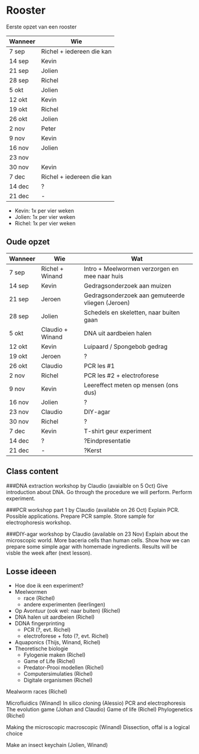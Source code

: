 # Rooster

Eerste opzet van een rooster

Wanneer|Wie
---|---
7 sep|Richel + iedereen die kan
14 sep|Kevin
21 sep|Jolien
28 sep|Richel
5 okt|Jolien
12 okt|Kevin
19 okt|Richel
26 okt|Jolien
2 nov|Peter
9 nov|Kevin
16 nov|Jolien
23 nov|
30 nov|Kevin
7 dec|Richel + iedereen die kan
14 dec|?|?Eindpresentatie
21 dec|-|?Kerst

 * Kevin: 1x per vier weken
 * Jolien: 1x per vier weken
 * Richel: 1x per vier weken

## Oude opzet


Wanneer|Wie|Wat
---|---|---
7 sep|Richel + Winand|Intro + Meelwormen verzorgen en mee naar huis
14 sep|Kevin|Gedragsonderzoek aan muizen
21 sep|Jeroen|Gedragsonderzoek aan gemuteerde vliegen (Jeroen)
28 sep|Jolien|Schedels en skeletten, naar buiten gaan
5 okt|Claudio + Winand|DNA uit aardbeien halen
12 okt|Kevin|Luipaard / Spongebob gedrag
19 okt|Jeroen|?
26 okt|Claudio|PCR les #1
2 nov|Richel|PCR les #2 + electroforese
9 nov|Kevin|Leereffect meten op mensen (ons dus)
16 nov|Jolien|?
23 nov|Claudio|DIY-agar
30 nov|Richel|?
7 dec|Kevin|T-shirt geur experiment
14 dec|?|?Eindpresentatie
21 dec|-|?Kerst

## Class content

###DNA extraction workshop by Claudio (avaialble on 5 Oct)
Give introduction about DNA.
Go through the procedure we will perform.
Perform experiment.

###PCR workshop part 1 by Claudio (available on 26 Oct)
Explain PCR.
Possible applications.
Prepare PCR sample.
Store sample for electrophoresis workshop.

###DIY-agar workshop by Claudio (available on 23 Nov)
Explain about the microscopic world.
More baceria cells than human cells.
Show how we can prepare some simple agar with homemade ingredients.
Results will be visble the week after (next lesson).

## Losse ideeen

 * Hoe doe ik een experiment?
 * Meelwormen
    * race (Richel)
    * andere experimenten (leerlingen)
 * Op Avontuur (ook wel: naar buiten)  (Richel)
 * DNA halen uit aardbeien (Richel)
 * DDNA fingerprinting
    * PCR (?, evt. Richel)
    * electroforese + foto (?, evt. Richel)
 * Aquaponics (Thijs, Winand, Richel)
 * Theoretische biologie
    * Fylogenie maken (Richel)
    * Game of Life (Richel)
    * Predator-Prooi modellen (Richel)
    * Computersimulaties (Richel)
    * Digitale organismen (Richel)

Mealworm races (Richel)


Microfluidics (Winand)
In silico cloning (Alessio)
PCR and electrophoresis
The evolution game (Johan and Claudio)
Game of life (Richel)
Phylogenetics (Richel)

Making the microscopic macroscopic (Winand)
Dissection, offal is a logical choice

Make an insect keychain (Jolien, Winand)
